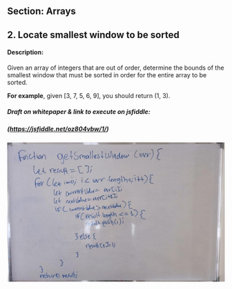 ## Section: Arrays
## 2. Locate smallest window to be sorted
#### Description:
Given an array of integers that are out of order, determine the bounds of the
smallest window that must be sorted in order for the entire array to be sorted.


**For example**, given [3, 7, 5, 6, 9], you should return (1, 3).

##### Draft on whitepaper & link to execute on jsfiddle:
##### (https://jsfiddle.net/oz804vbw/1/)
![Draft on whiteboard](draft_on_whiteboard.jpeg)



